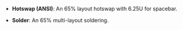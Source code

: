- **Hotswap (ANSI)**: An 65% layout hotswap with 6.25U for spacebar.

- **Solder**: An 65% multi-layout soldering.
